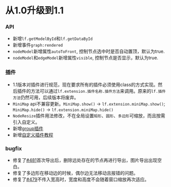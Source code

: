 # 从1.0升级到1.1

### API
- 新增`lf.getModelById`和`lf.getDataById`
- 新增事件`graph:rendered`
- `nodeModel`新增属性`autoToFront`, 控制节点选中时是否自动置顶，默认为true.
- `nodeModel`和`edgeModel`新增属性`visible`, 控制节点是否显示，默认为true.

### 插件

- 1.1版本对插件进行规范，现在要求所有的插件必须使用class的方式实现。然后插件的方法可以通过`lf.extension.插件名称.插件方法`来调用。原来的`lf.插件方法`仍然可用，后续版本将废弃。
- `MiniMap` api不兼容更新。`MiniMap.show()` -> `lf.extension.miniMap.show()`; `MiniMap.hide()` -> `lf.extension.miniMap.hide()`
- `NodeResize`插件用法修改，不在全局设置`矩形`、`圆形`、`多边形`可缩放，而且按需引入自定义。
- 新增[group插件](/guide/extension/component-group.md)
- 新增[自定义插件教程](/guide/extension/component-custom.html)

### bugfix

- 修复了[#481](https://github.com/didi/LogicFlow/issues/481)首次导出后，删除远处存在的节点再进行导出，图片导出出现空白。
- 修复了多边形在移动边的时候，偶尔边无法移动且报错的问题。
- 修复了[#479](https://github.com/didi/LogicFlow/issues/479)不传入宽高时，宽度和高度不会随着窗口缩放再次适应。
  